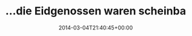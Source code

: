 ---
retweeted: false
source: <a href="http://twitter.com" rel="nofollow">Twitter Web Client</a>
entities:
  user_mentions:
  - name: Wikitravel DE
    screen_name: Wikitravel_DE
    indices:
    - '51'
    - '65'
    id_str: '1226216330'
    id: '1226216330'
  urls: []
  symbols: []
  media:
  - expanded_url: https://twitter.com/bascht/status/440965094210404352/photo/1
    indices:
    - '69'
    - '91'
    url: http://t.co/u6aOFzGzqe
    media_url: http://pbs.twimg.com/media/Bh6fardCAAAExIE.png
    id_str: '440965094218792960'
    id: '440965094218792960'
    media_url_https: https://pbs.twimg.com/media/Bh6fardCAAAExIE.png
    sizes:
      medium:
        w: '1200'
        h: '184'
        resize: fit
      small:
        w: '680'
        h: '104'
        resize: fit
      thumb:
        w: '150'
        h: '150'
        resize: crop
      large:
        w: '1337'
        h: '205'
        resize: fit
    type: photo
    display_url: pic.twitter.com/u6aOFzGzqe
  hashtags: []
display_text_range:
- '0'
- '91'
favorite_count: '0'
id_str: '440965094210404352'
truncated: false
retweet_count: '0'
id: '440965094210404352'
possibly_sensitive: false
created_at: Tue Mar 04 21:40:45 +0000 2014
favorited: false
full_text: "…die Eidgenossen waren scheinbar schon vor mir auf [@Wikitravel_DE](https://twitter.com/Wikitravel_DE)
  :D"
lang: de
extended_entities:
  media:
  - expanded_url: https://twitter.com/bascht/status/440965094210404352/photo/1
    indices:
    - '69'
    - '91'
    url: http://t.co/u6aOFzGzqe
    media_url: http://pbs.twimg.com/media/Bh6fardCAAAExIE.png
    id_str: '440965094218792960'
    id: '440965094218792960'
    media_url_https: https://pbs.twimg.com/media/Bh6fardCAAAExIE.png
    sizes:
      medium:
        w: '1200'
        h: '184'
        resize: fit
      small:
        w: '680'
        h: '104'
        resize: fit
      thumb:
        w: '150'
        h: '150'
        resize: crop
      large:
        w: '1337'
        h: '205'
        resize: fit
    type: photo
    display_url: pic.twitter.com/u6aOFzGzqe
tags:
- pesos:twitter
date: '2014-03-04T21:40:45+00:00'
src: https://twitter.com/bascht/status/440965094210404352
original_url: https://twitter.com/bascht/status/440965094210404352
type: twitter_tweet
media_url: https://img.bascht.com/twitter/pbs.twimg.com/media/Bh6fardCAAAExIE.png
text: "…die Eidgenossen waren scheinbar schon vor mir auf [@Wikitravel_DE](https://twitter.com/Wikitravel_DE)
  :D"
title: "…die Eidgenossen waren scheinba"

---